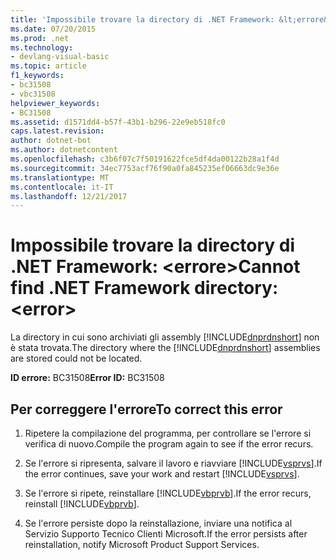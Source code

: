 ```yaml
---
title: 'Impossibile trovare la directory di .NET Framework: &lt;errore&gt;'
ms.date: 07/20/2015
ms.prod: .net
ms.technology:
- devlang-visual-basic
ms.topic: article
f1_keywords:
- bc31508
- vbc31508
helpviewer_keywords:
- BC31508
ms.assetid: d1571dd4-b57f-43b1-b296-22e9eb518fc0
caps.latest.revision: 
author: dotnet-bot
ms.author: dotnetcontent
ms.openlocfilehash: c3b6f07c7f50191622fce5df4da00122b28a1f4d
ms.sourcegitcommit: 34ec7753acf76f90a0fa845235ef06663dc9e36e
ms.translationtype: MT
ms.contentlocale: it-IT
ms.lasthandoff: 12/21/2017
---
```

# <a name="cannot-find-net-framework-directory-lterrorgt"></a><span data-ttu-id="14b7e-102">Impossibile trovare la directory di .NET Framework: &lt;errore&gt;</span><span class="sxs-lookup"><span data-stu-id="14b7e-102">Cannot find .NET Framework directory: &lt;error&gt;</span></span>
<span data-ttu-id="14b7e-103">La directory in cui sono archiviati gli assembly [!INCLUDE[dnprdnshort](~/includes/dnprdnshort-md.md)] non è stata trovata.</span><span class="sxs-lookup"><span data-stu-id="14b7e-103">The directory where the [!INCLUDE[dnprdnshort](~/includes/dnprdnshort-md.md)] assemblies are stored could not be located.</span></span>  
  
 <span data-ttu-id="14b7e-104">**ID errore:** BC31508</span><span class="sxs-lookup"><span data-stu-id="14b7e-104">**Error ID:** BC31508</span></span>  
  
## <a name="to-correct-this-error"></a><span data-ttu-id="14b7e-105">Per correggere l'errore</span><span class="sxs-lookup"><span data-stu-id="14b7e-105">To correct this error</span></span>  
  
1.  <span data-ttu-id="14b7e-106">Ripetere la compilazione del programma, per controllare se l'errore si verifica di nuovo.</span><span class="sxs-lookup"><span data-stu-id="14b7e-106">Compile the program again to see if the error recurs.</span></span>  
  
2.  <span data-ttu-id="14b7e-107">Se l'errore si ripresenta, salvare il lavoro e riavviare [!INCLUDE[vsprvs](~/includes/vsprvs-md.md)].</span><span class="sxs-lookup"><span data-stu-id="14b7e-107">If the error continues, save your work and restart [!INCLUDE[vsprvs](~/includes/vsprvs-md.md)].</span></span>  
  
3.  <span data-ttu-id="14b7e-108">Se l'errore si ripete, reinstallare [!INCLUDE[vbprvb](~/includes/vbprvb-md.md)].</span><span class="sxs-lookup"><span data-stu-id="14b7e-108">If the error recurs, reinstall [!INCLUDE[vbprvb](~/includes/vbprvb-md.md)].</span></span>  
  
4.  <span data-ttu-id="14b7e-109">Se l'errore persiste dopo la reinstallazione, inviare una notifica al Servizio Supporto Tecnico Clienti Microsoft.</span><span class="sxs-lookup"><span data-stu-id="14b7e-109">If the error persists after reinstallation, notify Microsoft Product Support Services.</span></span>  
  

